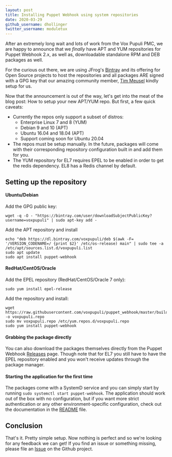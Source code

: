 ```yaml
---
layout: post
title: Installing Puppet Webhook using system repositories
date: 2020-03-29
github_username: dhollinger
twitter_username: moduletux
---
```


After an extremely long wait and lots of work from the Vox Pupuli PMC, we are happy to announce that we *finally* have APT and YUM repositories for Puppet Webhook 2.x, as well as, downloadable standalone RPM and DEB packages as well.

For the curious out there, we are using JFrog's [Bintray](https://bintray.com/) and its offering for Open Source projects to host the repositories and all packages ARE signed with a GPG key that our amazing community member, [Tim Meusel](https://github.com/bastelfreak) kindly setup for us.

Now that the announcement is out of the way, let's get into the meat of the blog post: How to setup your new APT/YUM repo. But first, a few quick caveats:

- Currently the repos only support a subset of distros:
  - Enterprise Linux 7 and 8 (YUM)
  - Debian 9 and 10 (APT)
  - Ubuntu 16.04 and 18.04 (APT)
  - Support coming soon for Ubuntu 20.04
- The repos must be setup manually. In the future, packages will come with their corresponding repository configuration built in and add them for you.
- The YUM repository for EL7 requires EPEL to be enabled in order to get the redis dependency. EL8 has a Redis channel by default.

## Setting up the repository

#### Ubuntu/Debian

Add the GPG public key:

```shell
wget -q -O - "https://bintray.com/user/downloadSubjectPublicKey?username=voxpupuli" | sudo apt-key add -
```

Add the APT repository and install
```shell
echo "deb https://dl.bintray.com/voxpupuli/deb $(awk -F= '/VERSION_CODENAME=/ {print $2}' /etc/os-release) main" | sudo tee -a /etc/apt/sources.list.d/voxpupuli.list
sudo apt update
sudo apt install puppet-webhook
```

#### RedHat/CentOS/Oracle

Add the EPEL repository (RedHat/CentOS/Oracle 7 only):

```shell
sudo yum install epel-release
```

Add the repository and install:

```shell
wget https://raw.githubusercontent.com/voxpupuli/puppet_webhook/master/build/repos/voxpupuli.repo -o voxpupuli.repo
sudo mv voxpupuli.repo /etc/yum.repos.d/voxpupuli.repo
sudo yum install puppet-webhook
```

#### Grabbing the package directly

You can also download the packages themselves directly from the Puppet Webhook [Releases](https://github.com/voxpupuli/puppet_webhook/releases) page. Though note that for EL7 you still have to have the EPEL repository enabled and you won't receive updates through the package manager.

#### Starting the application for the first time

The packages come with a SystemD service and you can simply start by running `sudo systemctl start puppet-webhook`. The application should work out of the box with no configuration, but if you want more strict authentication or any other environment-specific configuration, check out the documentation in the [README](https://github.com/voxpupuli/puppet_webhook/blob/master/README.md) file.

## Conclusion

That's it. Pretty simple setup. Now nothing is perfect and so we're looking for any feedback we can get! If you find an issue or something missing, please file an [Issue](https://github.com/voxpupuli/puppet_webhook/issues) on the Github project.

